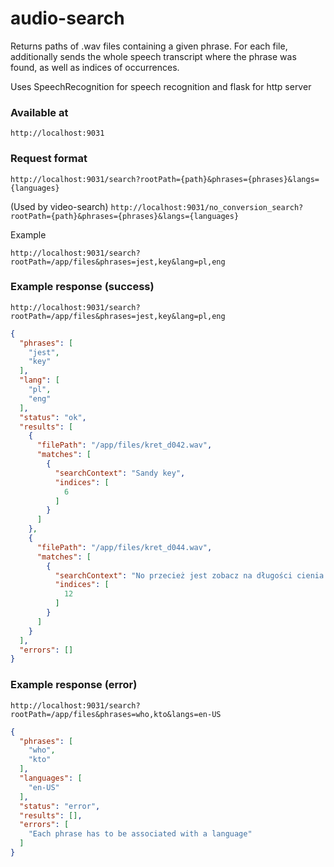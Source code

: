 # audio-search

Returns paths of .wav files containing a given phrase.
For each file, additionally sends the whole speech transcript where the phrase was found,
as well as indices of occurrences.

Uses SpeechRecognition for speech recognition and flask for http server

### Available at

`http://localhost:9031`

### Request format

`http://localhost:9031/search?rootPath={path}&phrases={phrases}&langs={languages}`

(Used by video-search) `http://localhost:9031/no_conversion_search?rootPath={path}&phrases={phrases}&langs={languages}`

Example

`http://localhost:9031/search?rootPath=/app/files&phrases=jest,key&lang=pl,eng`

### Example response (success)

`http://localhost:9031/search?rootPath=/app/files&phrases=jest,key&lang=pl,eng`

```json
{
  "phrases": [
    "jest",
    "key"
  ],
  "lang": [
    "pl",
    "eng"
  ],
  "status": "ok",
  "results": [
    {
      "filePath": "/app/files/kret_d042.wav",
      "matches": [
        {
          "searchContext": "Sandy key",
          "indices": [
            6
          ]
        }
      ]
    },
    {
      "filePath": "/app/files/kret_d044.wav",
      "matches": [
        {
          "searchContext": "No przecież jest zobacz na długości cienia i te kolory zachód Jak malowany",
          "indices": [
            12
          ]
        }
      ]
    }
  ],
  "errors": []
}
```

### Example response (error)

`http://localhost:9031/search?rootPath=/app/files&phrases=who,kto&langs=en-US`

```json
{
  "phrases": [
    "who",
    "kto"
  ],
  "languages": [
    "en-US"
  ],
  "status": "error",
  "results": [],
  "errors": [
    "Each phrase has to be associated with a language"
  ]
}
```
